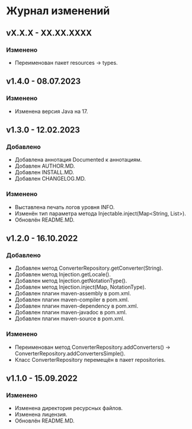 # Журнал изменений
## vX.X.X - XX.XX.XXXX
### Изменено
* Переименован пакет resources -> types.

## v1.4.0 - 08.07.2023
### Изменено
* Изменена версия Java на 17.

## v1.3.0 - 12.02.2023
### Добавлено
* Добавлена аннотация Documented к аннотациям.
* Добавлен AUTHOR.MD.
* Добавлен INSTALL.MD.
* Добавлен CHANGELOG.MD.

### Изменено
* Выставлена печать логов уровня INFO.
* Изменён тип параметра метода Injectable.inject(Map<String, List<String>>).
* Обновлён README.MD.

## v1.2.0 - 16.10.2022
### Добавлено
* Добавлен метод ConverterRepository.getConverter(String).
* Добавлен метод Injection.getLocale().
* Добавлен метод Injection.getNotationType().
* Добавлен метод Injection.inject(Map, NotationType).
* Добавлен плагин maven-assembly в pom.xml.
* Добавлен плагин maven-compiler в pom.xml.
* Добавлен плагин maven-dependency в pom.xml.
* Добавлен плагин maven-javadoc в pom.xml.
* Добавлен плагин maven-source в pom.xml.

### Изменено
* Переименован метод ConverterRepository.addConverters() -> ConverterRepository.addConvertersSimple().
* Класс ConverterRepository перемещён в пакет repositories.

## v1.1.0 - 15.09.2022
### Изменено
* Изменена директория ресурсных файлов.
* Изменена лицензия.
* Обновлён README.MD.
